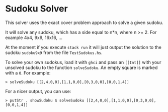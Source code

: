 # Sudoku Solver
This solver uses the exact cover problem approach to solve a given sudoku.

It will solve any sudoku, which has a side equal to n*n, where n >= 2. For example 4x4, 9x9, 16x16, ...


At the moment if you execute `stack run` it will just output the solution to the sudoku `sudoku9x9` from the file `TestSudokus.hs`.

To solve your own sudokus, load it with `ghci` and pass an `[[Int]]` with your unsolved sudoku to the function `solveSudoku`. An empty square is marked with a `0`. For example:

`> solveSudoku [[2,4,0,0],[1,1,0,0],[0,3,0,0],[0,0,1,4]]`

For a nicer output, you can use:

`> putStr . showSudoku $ solveSudoku [[2,4,0,0],[1,1,0,0],[0,3,0,0],[0,0,1,4]]`
